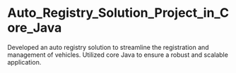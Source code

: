 # Auto_Registry_Solution_Project_in_Core_Java
 Developed an auto registry solution to streamline the registration and management of vehicles.  Utilized core Java to ensure a robust and scalable application.
